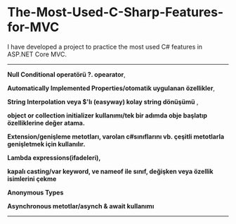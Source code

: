 # The-Most-Used-C-Sharp-Features-for-MVC
I have developed a project to practice the most used C# features in ASP.NET Core MVC.


***

**Null Conditional operatörü ?. opearator**, 

**Automatically Implemented Properties/otomatik uygulanan özellikler**, 

**String Interpolation veya $'lı (easyway) kolay string dönüşümü** ,

**object or collection initializer kullanımı/tek bir adımda obje başlatıp özelliklerine değer atama.**

**Extension/genişleme metotları, varolan c#sınıflarını vb. çeşitli metotlarla genişletmek için kullanılır.**

**Lambda expressions(ifadeleri),**

**kapalı casting/var keyword, ve nameof ile sınıf, değişken veya özellik isimlerini çekme**

**Anonymous Types**

**Asynchronous metotlar/asynch & await kullanımı**

***
